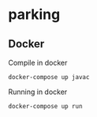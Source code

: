 # parking

## Docker
Compile in docker
```
docker-compose up javac
```
Running in docker
```
docker-compose up run
```
